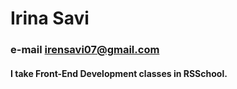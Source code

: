 # Irina Savi
### e-mail irensavi07@gmail.com
#### I take Front-End Development classes in RSSchool.
